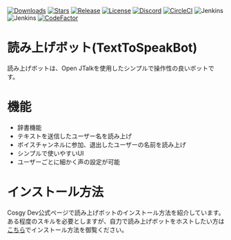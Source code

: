 [![Downloads](https://img.shields.io/github/downloads/Cosgy-Dev/TextToSpeakBot/total.svg)](https://github.com/Cosgy-Dev/TextToSpeakBot/releases/latest)
[![Stars](https://img.shields.io/github/stars/Cosgy-Dev/TextToSpeakBot.svg)](https://github.com/Cosgy-Dev/TextToSpeakBot/stargazers)
[![Release](https://img.shields.io/github/release/Cosgy-Dev/TextToSpeakBot.svg)](https://github.com/Cosgy-Dev/TextToSpeakBot/releases/latest)
[![License](https://img.shields.io/github/license/Cosgy-Dev/TextToSpeakBot.svg)](https://github.com/Cosgy-Dev/TextToSpeakBot/blob/master/LICENSE)
[![Discord](https://discordapp.com/api/guilds/497317844191805450/widget.png)](https://discord.gg/RBpkHxf)
[![CircleCI](https://circleci.com/gh/Cosgy-Dev/TextToSpeakBot.svg?style=shield)](https://app.circleci.com/pipelines/github/Cosgy-Dev)
![Jenkins](https://img.shields.io/jenkins/build?jobUrl=https%3A%2F%2Fci.cosgy.dev%2Fjob%2FTextToSpeakBot_Dev%2F&label=%E9%96%8B%E7%99%BA%E3%83%93%E3%83%AB%E3%83%89)
![Jenkins](https://img.shields.io/jenkins/build?jobUrl=https%3A%2F%2Fci.cosgy.dev%2Fjob%2FTextToSpeakBot%2F&label=%E5%AE%89%E5%AE%9A%E3%83%93%E3%83%AB%E3%83%89)
[![CodeFactor](https://www.codefactor.io/repository/github/cosgy-dev/texttospeakbot/badge)](https://www.codefactor.io/repository/github/cosgy-dev/texttospeakbot)

# 読み上げボット(TextToSpeakBot)

読み上げボットは、Open JTalkを使用したシンプルで操作性の良いボットです。

# 機能

- 辞書機能
- テキストを送信したユーザー名を読み上げ
- ボイスチャンネルに参加、退出したユーザーの名前を読み上げ
- シンプルで使いやすいUI
- ユーザーごとに細かく声の設定が可能

# インストール方法
Cosgy Dev公式ページで読み上げボットのインストール方法を紹介しています。
ある程度のスキルを必要としますが、自力で読み上げボットをホストしたい方は[こちら](https://www.cosgy.dev/2021/09/09/post-476/)でインストール方法を御覧ください。